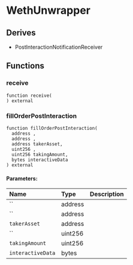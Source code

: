 # WethUnwrapper






## Derives
- PostInteractionNotificationReceiver

## Functions
### receive
```solidity
function receive(
) external
```




### fillOrderPostInteraction
```solidity
function fillOrderPostInteraction(
  address ,
  address ,
  address takerAsset,
  uint256 ,
  uint256 takingAmount,
  bytes interactiveData
) external
```


#### Parameters:
| Name | Type | Description                                                          |
| :--- | :--- | :------------------------------------------------------------------- |
|`` | address | 
|`` | address | 
|`takerAsset` | address | 
|`` | uint256 | 
|`takingAmount` | uint256 | 
|`interactiveData` | bytes | 


